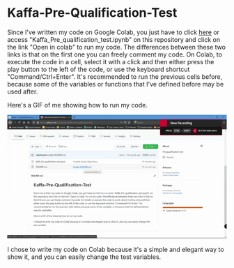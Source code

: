 
# Kaffa-Pre-Qualification-Test
Since I've written my code on Google Colab, you just have to click [here](https://colab.research.google.com/drive/1Lg9wXinPcSeqLTmLuK74dsVibRJjnF3C?usp=sharing) or access "Kaffa_Pre_qualification_test.ipynb" on this repository and click on the link  "Open in colab" to run my code. The differences between these two links is that on the first one you can freely comment my code. On Colab, to execute the code in a cell, select it with a click and then either press the play button to the left of the code, or use the keyboard shortcut "Command/Ctrl+Enter". It's recommended to run the previous cells before, because some of the variables or functions that I've defined before may be used after.

Here's a GIF of me showing how to run my code.

![](How-to-run-my-code-in-Colab.gif)

I chose to write my code on Colab because it's a simple and elegant way to show it, and you can easily change the test variables.
